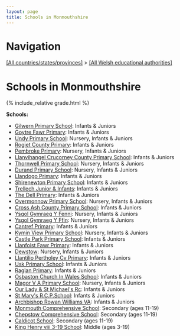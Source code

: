 ```yaml
---
layout: page
title: Schools in Monmouthshire
---
```

# Navigation

[[All countries/states/provinces]](../..) > [[All Welsh educational authorities]](..)

# Schools in Monmouthshire

{% include_relative grade.html %}

**Schools:**

- [Gilwern Primary School](Gilwern_Primary_School): Infants & Juniors
- [Goytre Fawr Primary](Goytre_Fawr_Primary): Infants & Juniors
- [Undy Primary School](Undy_Primary_School): Nursery, Infants & Juniors
- [Rogiet County Primary](Rogiet_County_Primary): Infants & Juniors
- [Pembroke Primary](Pembroke_Primary): Nursery, Infants & Juniors
- [Llanvihangel Crucorney County Primary School](Llanvihangel_Crucorney_County_Primary_School): Infants & Juniors
- [Thornwell Primary School](Thornwell_Primary_School): Nursery, Infants & Juniors
- [Durand Primary School](Durand_Primary_School): Nursery, Infants & Juniors
- [Llandogo Primary](Llandogo_Primary): Infants & Juniors
- [Shirenewton Primary School](Shirenewton_Primary_School): Infants & Juniors
- [Trellech Junior & Infants](Trellech_Junior_&_Infants): Infants & Juniors
- [The Dell Primary](The_Dell_Primary): Infants & Juniors
- [Overmonnow Primary School](Overmonnow_Primary_School): Nursery, Infants & Juniors
- [Cross Ash County Primary School](Cross_Ash_County_Primary_School): Infants & Juniors
- [Ysgol Gymraeg Y Fenni](Ysgol_Gymraeg_Y_Fenni): Nursery, Infants & Juniors
- [Ysgol Gymraeg Y Ffin](Ysgol_Gymraeg_Y_Ffin): Nursery, Infants & Juniors
- [Cantref Primary](Cantref_Primary): Infants & Juniors
- [Kymin View Primary School](Kymin_View_Primary_School): Nursery, Infants & Juniors
- [Castle Park Primary School](Castle_Park_Primary_School): Infants & Juniors
- [Llanfoist Fawr Primary](Llanfoist_Fawr_Primary): Infants & Juniors
- [Dewstow](Dewstow): Nursery, Infants & Juniors
- [Llantilio Pertholey Cv Primary](Llantilio_Pertholey_Cv_Primary): Infants & Juniors
- [Usk Primary School](Usk_Primary_School): Infants & Juniors
- [Raglan Primary](Raglan_Primary): Infants & Juniors
- [Osbaston Church In Wales School](Osbaston_Church_In_Wales_School): Infants & Juniors
- [Magor V A Primary School](Magor_V_A_Primary_School): Nursery, Infants & Juniors
- [Our Lady & St Michael's Rc](Our_Lady_&_St_Michael's_Rc): Infants & Juniors
- [St Mary's R.C.P.School](St_Mary's_R.C.P.School): Infants & Juniors
- [Archbishop Rowan Williams VA](Archbishop_Rowan_Williams_VA): Infants & Juniors
- [Monmouth Comprehensive School](Monmouth_Comprehensive_School): Secondary (ages 11-19)
- [Chepstow Comprehensive School](Chepstow_Comprehensive_School): Secondary (ages 11-19)
- [Caldicot School](Caldicot_School): Secondary (ages 11-19)
- [King Henry viii 3-19 School](King_Henry_viii_3-19_School): Middle (ages 3-19)

